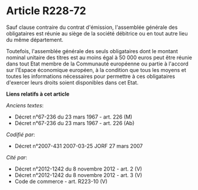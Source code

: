 # Article R228-72

Sauf clause contraire du contrat d'émission, l'assemblée générale des obligataires est réunie au siège de la société
débitrice ou en tout autre lieu du même département.

Toutefois, l'assemblée générale des seuls obligataires dont le montant nominal unitaire des titres est au moins égal à 50 000
euros peut être réunie dans tout Etat membre de la Communauté européenne ou partie à l'accord sur l'Espace économique
européen, à la condition que tous les moyens et toutes les informations nécessaires pour permettre à ces obligataires
d'exercer leurs droits soient disponibles dans cet Etat.

**Liens relatifs à cet article**

_Anciens textes_:

  - Décret n°67-236 du 23 mars 1967 - art. 226 (M)
  - Décret n°67-236 du 23 mars 1967 - art. 226 (Ab)

_Codifié par_:

  - Décret n°2007-431 2007-03-25 JORF 27 mars 2007

_Cité par_:

  - Décret n°2012-1242 du 8 novembre 2012 - art. 2 (V)
  - Décret n°2012-1242 du 8 novembre 2012 - art. 3 (V)
  - Code de commerce - art. R223-10 (V)
